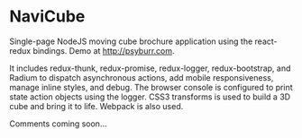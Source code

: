 # NaviCube
Single-page NodeJS moving cube brochure application using the react-redux bindings. Demo at http://psyburr.com.

It includes redux-thunk, redux-promise, redux-logger, redux-bootstrap, and Radium to dispatch asynchronous actions, add mobile responsiveness, manage inline styles, and debug. The browser console is configured to print state action objects using the logger. CSS3 transforms is used to build a 3D cube and bring it to life. Webpack is also used.   

Comments coming soon...
